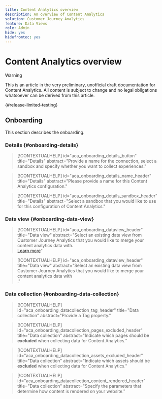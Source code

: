 ```yaml
---
title: Content Analytics overview
description: An overview of Content Analytics
solution: Customer Journey Analytics
feature: Data Views
role: Admin
hide: yes
hidefromtoc: yes
---
```

# Content Analytics overview

<!-- 
This is a placeholder article for upcoming Content Analytics documentation. Currently used to set up contextual help entries for developer working on onboarding UI and workspace UI 
-->

>[!WARNING]
>
>This is an article in the very preliminary, unofficial draft documentation for Content Analytics. All content is subject to change and no legal obligations whatsoever can be derived from this article.  
>

{#release-limited-testing}


## Onboarding

This section describes the onboarding.

### Details {#onboarding-details}

<!-- markdownlint-disable MD034 -->

>[!CONTEXTUALHELP]
>id="aca_onboarding_details_button"
>title="Details"
>abstract="Provide a name for the connection, select a sandbox and specify whether you want to collect experiences."

>[!CONTEXTUALHELP]
>id="aca_onboarding_details_name_header"
>title="Details"
>abstract="Please provide a name for this Content Analytics configuration."    

>[!CONTEXTUALHELP]
>id="aca_onboarding_details_sandbox_header"
>title="Details"
>abstract="Select a sandbox that you would like to use for this configuration of Content Analytics."

<!-- markdownlint-enable MD034 -->


### Data view {#onboarding-data-view}

<!-- markdownlint-disable MD034 -->

>[!CONTEXTUALHELP]
>id="aca_onboarding_dataview_header"
>title="Data view"
>abstract="Select an existing data view from Customer Journey Analytics that you would like to merge your content analytics data with.<br/>[Learn more](/help/data-views/data-views.md)"

>[!CONTEXTUALHELP]
>id="aca_onboarding_dataview_header"
>title="Data view"
>abstract="Select an existing data view from Customer Journey Analytics that you would like to merge your content analytics data with<br/>."

<!-- markdownlint-enable MD034 -->


### Data collection {#onboarding-data-collection}

<!-- markdownlint-disable MD034 -->

>[!CONTEXTUALHELP]
>id="aca_onboarding_datacollection_tag_header"
>title="Data collection"
>abstract="Provide a Tag property."

>[!CONTEXTUALHELP]
>id="aca_onboarding_datacollection_pages_excluded_header"
>title="Data collection"
>abstract="Indicate which pages should be **excluded** when collecting data for Content Analytics."

>[!CONTEXTUALHELP]
>id="aca_onboarding_datacollection_assets_excluded_header"
>title="Data collection"
>abstract="Indicate which assets should be **excluded** when collecting data for Content Analytics."

>[!CONTEXTUALHELP]
>id="aca_onboarding_datacollection_content_rendered_header"
>title="Data collection"
>abstract="Specify the parameters that determine how content is rendered on your website."

<!-- markdownlint-enable MD034 -->

